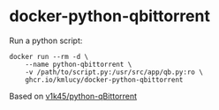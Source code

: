 # docker-python-qbittorrent

Run a python script:
```
docker run --rm -d \
    --name python-qbittorrent \
    -v /path/to/script.py:/usr/src/app/qb.py:ro \
    ghcr.io/kmlucy/docker-python-qbittorrent
```

Based on [v1k45/python-qBittorrent](https://github.com/v1k45/python-qBittorrent)

